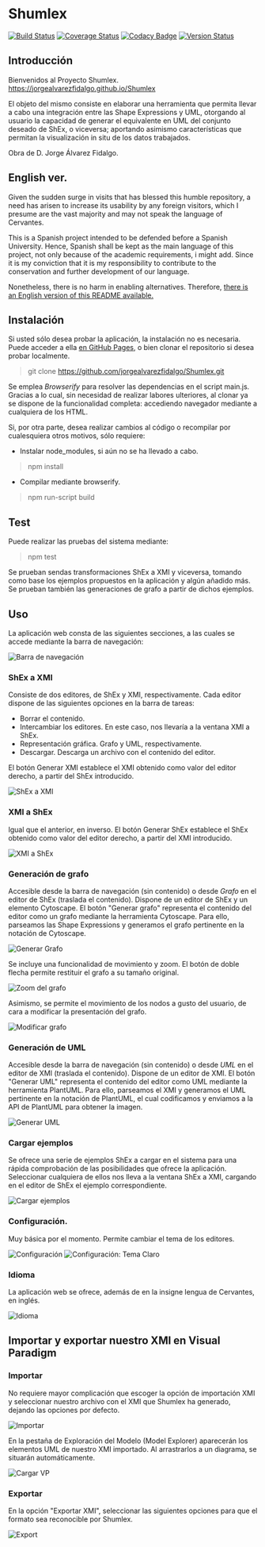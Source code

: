 # Shumlex
[![Build Status](https://travis-ci.org/jorgealvarezfidalgo/Shumlex.svg?branch=master)](https://travis-ci.org/jorgealvarezfidalgo/Shumlex)
[![Coverage Status](https://coveralls.io/repos/github/jorgealvarezfidalgo/Shumlex/badge.svg?branch=master)](https://coveralls.io/github/jorgealvarezfidalgo/Shumlex?branch=master)
[![Codacy Badge](https://api.codacy.com/project/badge/Grade/f7a79a92342844138f7fa6f8095f12a7)](https://app.codacy.com/manual/jorgealvarezfidalgo/Shumlex?utm_source=github.com&utm_medium=referral&utm_content=jorgealvarezfidalgo/Shumlex&utm_campaign=Badge_Grade_Dashboard)
[![Version Status](https://img.shields.io/badge/version-1.0.3-green.svg)](https://jorgealvarezfidalgo.github.io/Shumlex/)

## Introducción
Bienvenidos al Proyecto Shumlex. 
https://jorgealvarezfidalgo.github.io/Shumlex

El objeto del mismo consiste en elaborar una herramienta que permita llevar a cabo una integración entre las Shape Expressions y UML, otorgando al usuario la capacidad de generar el equivalente en UML del conjunto deseado de ShEx, o viceversa; aportando asimismo características que permitan la visualización in situ de los datos trabajados.

Obra de D. Jorge Álvarez Fidalgo.

## English ver.

Given the sudden surge in visits that has blessed this humble repository, a need has arisen to increase its usability by any foreign visitors, which I presume are the vast majority and may not speak the language of Cervantes.

This is a Spanish project intended to be defended before a Spanish University. Hence, Spanish shall be kept as the main language of this project, not only because of the academic requirements, i might add. Since it is my conviction that it is my responsibility to contribute to the conservation and further development of our language.

Nonetheless, there is no harm in enabling alternatives. Therefore, [there is an English version of this README available.](https://github.com/jorgealvarezfidalgo/Shumlex/blob/master/README_EN.md)

## Instalación

Si usted sólo desea probar la aplicación, la instalación no es necesaria. Puede acceder a ella  [en GitHub Pages](https://jorgealvarezfidalgo.github.io/Shumlex), o bien clonar el repositorio si desea probar localmente.
> git clone https://github.com/jorgealvarezfidalgo/Shumlex.git

Se emplea _Browserify_ para resolver las dependencias en el script main.js. Gracias a lo cual, sin necesidad de realizar labores ulteriores, al clonar ya se dispone de la funcionalidad completa: accediendo navegador mediante a cualquiera de los HTML.

Si, por otra parte, desea realizar cambios al código o recompilar por cualesquiera otros motivos, sólo requiere:

* Instalar node_modules, si aún no se ha llevado a cabo.
> npm install

* Compilar mediante browserify.
> npm run-script build

## Test

Puede realizar las pruebas del sistema mediante:
> npm test

Se prueban sendas transformaciones ShEx a XMI y viceversa, tomando como base los ejemplos propuestos en la aplicación y algún añadido más. Se prueban también las generaciones de grafo a partir de dichos ejemplos.

## Uso

La aplicación web consta de las siguientes secciones, a las cuales se accede mediante la barra de navegación:

![Barra de navegación](https://github.com/jorgealvarezfidalgo/Shumlex/blob/master/docs/img/navbar.PNG)

### ShEx a XMI
Consiste de dos editores, de ShEx y XMI, respectivamente. Cada editor dispone de las siguientes opciones en la barra de tareas:
* Borrar el contenido.
* Intercambiar los editores. En este caso, nos llevaría a la ventana XMI a ShEx.
* Representación gráfica. Grafo y UML, respectivamente.
* Descargar. Descarga un archivo con el contenido del editor.

El botón Generar XMI establece el XMI obtenido como valor del editor derecho, a partir del ShEx introducido.


![ShEx a XMI](https://github.com/jorgealvarezfidalgo/Shumlex/blob/master/docs/img/shexxmi.PNG)

### XMI a ShEx
Igual que el anterior, en inverso. 
El botón Generar ShEx establece el ShEx obtenido como valor del editor derecho, a partir del XMI introducido.


![XMI a ShEx](https://github.com/jorgealvarezfidalgo/Shumlex/blob/master/docs/img/xmishex.PNG)

### Generación de grafo
Accesible desde la barra de navegación (sin contenido) o desde _Grafo_ en el editor de ShEx (traslada el contenido).
Dispone de un editor de ShEx y un elemento Cytoscape.
El botón "Generar grafo" representa el contenido del editor como un grafo mediante la herramienta Cytoscape. Para ello, parseamos las Shape Expressions y generamos el grafo pertinente en la notación de Cytoscape.

![Generar Grafo](https://github.com/jorgealvarezfidalgo/Shumlex/blob/master/docs/img/grafo1.PNG)

Se incluye una funcionalidad de movimiento y zoom. El botón de doble flecha permite restituir el grafo a su tamaño original.

![Zoom del grafo](https://github.com/jorgealvarezfidalgo/Shumlex/blob/master/docs/img/grafo2.PNG)

Asimismo, se permite el movimiento de los nodos a gusto del usuario, de cara a modificar la presentación del grafo.

![Modificar grafo](https://github.com/jorgealvarezfidalgo/Shumlex/blob/master/docs/img/grafo3.PNG)

### Generación de UML
Accesible desde la barra de navegación (sin contenido) o desde _UML_ en el editor de XMI (traslada el contenido).
Dispone de un editor de XMI.
El botón "Generar UML" representa el contenido del editor como UML mediante la herramienta PlantUML. Para ello, parseamos el XMI y generamos el UML pertinente en la notación de PlantUML, el cual codificamos y enviamos a la API de PlantUML para obtener la imagen.

![Generar UML](https://github.com/jorgealvarezfidalgo/Shumlex/blob/master/docs/img/uml.PNG)

### Cargar ejemplos
Se ofrece una serie de ejemplos ShEx a cargar en el sistema para una rápida comprobación de las posibilidades que ofrece la aplicación. Seleccionar cualquiera de ellos nos lleva a la ventana ShEx a XMI, cargando en el editor de ShEx el ejemplo correspondiente.

![Cargar ejemplos](https://github.com/jorgealvarezfidalgo/Shumlex/blob/master/docs/img/Ejemplos.PNG)

### Configuración.
Muy básica por el momento. Permite cambiar el tema de los editores.

![Configuración](https://github.com/jorgealvarezfidalgo/Shumlex/blob/master/docs/img/conf1.PNG)
![Configuración: Tema Claro](https://github.com/jorgealvarezfidalgo/Shumlex/blob/master/docs/img/conf2.PNG)

### Idioma
La aplicación web se ofrece, además de en la insigne lengua de Cervantes, en inglés.

![Idioma](https://github.com/jorgealvarezfidalgo/Shumlex/blob/master/docs/img/idioma.PNG)

## Importar y exportar nuestro XMI en Visual Paradigm

### Importar
No requiere mayor complicación que escoger la opción de importación XMI y seleccionar nuestro archivo con el XMI que Shumlex ha generado, dejando las opciones por defecto.

![Importar](https://github.com/jorgealvarezfidalgo/Shumlex/blob/master/docs/img/importxmi.PNG)

En la pestaña de Exploración del Modelo (Model Explorer) aparecerán los elementos UML de nuestro XMI importado. Al arrastrarlos a un diagrama, se situarán automáticamente.

![Cargar VP](https://github.com/jorgealvarezfidalgo/Shumlex/blob/master/docs/img/cargarvp.PNG)

### Exportar
En la opción "Exportar XMI", seleccionar las siguientes opciones para que el formato sea reconocible por Shumlex.

![Export](https://github.com/jorgealvarezfidalgo/Shumlex/blob/master/docs/img/exportxmi.PNG)